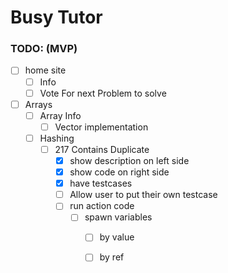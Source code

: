 # Busy Tutor


### TODO: (MVP)

- [ ]  home site
    - [ ] Info
    - [ ] Vote For next Problem to solve
- [ ] Arrays
    - [ ] Array Info
        - [ ] Vector implementation
    - [ ] Hashing
        - [ ] 217 Contains Duplicate
            - [X] show description on left side
            - [X] show code on right side
            - [X] have testcases 
            - [ ] Allow user to put their own testcase 
            - [ ] run action code
                - [ ] spawn variables
                    - [ ] by value 
                    - [ ] by ref

